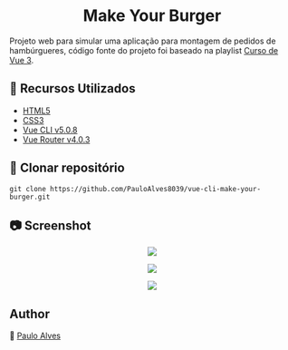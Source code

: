 <h1 align="center">Make Your Burger</h1>

Projeto web para simular uma aplicação para montagem de pedidos de hambúrgueres, código fonte do projeto foi baseado na playlist
[Curso de Vue 3](https://www.youtube.com/watch?v=wsAQQioPIJs&list=PLnDvRpP8BnezDglaAvtWgQXzsOmXUuRHL). 

## :wrench: Recursos Utilizados

- [HTML5](https://www.w3schools.com/html/)
- [CSS3](https://www.w3schools.com/css/)
- [Vue CLI v5.0.8](https://cli.vuejs.org/)
- [Vue Router v4.0.3](https://router.vuejs.org/)

## :floppy_disk: Clonar repositório

```git clone https://github.com/PauloAlves8039/vue-cli-make-your-burger.git```

## :camera: Screenshot

<p align="center"> <img src="https://github.com/PauloAlves8039/vue-cli-make-your-burger/blob/master/src/assets/images/screenshot-1.PNG"/></p>
<p align="center"> <img src="https://github.com/PauloAlves8039/vue-cli-make-your-burger/blob/master/src/assets/images/screenshot-2.PNG"/></p>
<p align="center"> <img src="https://github.com/PauloAlves8039/vue-cli-make-your-burger/blob/master/src/assets/images/screenshot-3.PNG"/></p>


## Author
:boy: [Paulo Alves](https://github.com/PauloAlves8039)